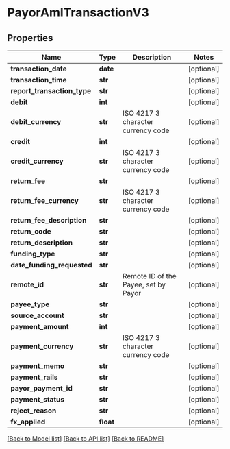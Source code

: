 # PayorAmlTransactionV3

## Properties
Name | Type | Description | Notes
------------ | ------------- | ------------- | -------------
**transaction_date** | **date** |  | [optional] 
**transaction_time** | **str** |  | [optional] 
**report_transaction_type** | **str** |  | [optional] 
**debit** | **int** |  | [optional] 
**debit_currency** | **str** | ISO 4217 3 character currency code | [optional] 
**credit** | **int** |  | [optional] 
**credit_currency** | **str** | ISO 4217 3 character currency code | [optional] 
**return_fee** | **str** |  | [optional] 
**return_fee_currency** | **str** | ISO 4217 3 character currency code | [optional] 
**return_fee_description** | **str** |  | [optional] 
**return_code** | **str** |  | [optional] 
**return_description** | **str** |  | [optional] 
**funding_type** | **str** |  | [optional] 
**date_funding_requested** | **str** |  | [optional] 
**remote_id** | **str** | Remote ID of the Payee, set by Payor | [optional] 
**payee_type** | **str** |  | [optional] 
**source_account** | **str** |  | [optional] 
**payment_amount** | **int** |  | [optional] 
**payment_currency** | **str** | ISO 4217 3 character currency code | [optional] 
**payment_memo** | **str** |  | [optional] 
**payment_rails** | **str** |  | [optional] 
**payor_payment_id** | **str** |  | [optional] 
**payment_status** | **str** |  | [optional] 
**reject_reason** | **str** |  | [optional] 
**fx_applied** | **float** |  | [optional] 

[[Back to Model list]](../README.md#documentation-for-models) [[Back to API list]](../README.md#documentation-for-api-endpoints) [[Back to README]](../README.md)



